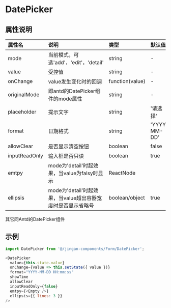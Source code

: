 # DatePicker

## 属性说明

| 属性名 | 说明 | 类型 | 默认值 |
| :- | :- | :- | :- |
| mode | 当前模式，可选'add'，'edit'，'detail' | string | - |
| value | 受控值 | string | - |
| onChange | value发生变化时的回调 | function(value) | - |
| originalMode | 即antd的DatePicker组件的mode属性 | string | - |
| placeholder | 提示文字 | string | '请选择' |
| format | 日期格式 | string | 'YYYY-MM-DD' |
| allowClear | 是否显示清空按钮 | boolean | false |
| inputReadOnly | 输入框是否只读 | boolean | true |
| emtpy | mode为'detail'时起效果，当value为falsy时显示 | ReactNode | <EmptyText /> |
| ellipsis | mode为'detail'时起效果，当value超出容器宽度时是否显示省略号 | boolean/object  | true |
其它同Antd的DatePicker组件

## 示例

```js
import DatePicker from '@/jingan-components/Form/DatePicker';

<DatePicker
  value={this.state.value}
  onChange={value => this.setState({ value })}
  format="YYYY-MM-DD HH:mm:ss"
  showTime
  allowClear
  inputReadOnly={false}
  emtpy={<Empty />}
  ellipsis={{ lines: 3 }}
/>
```